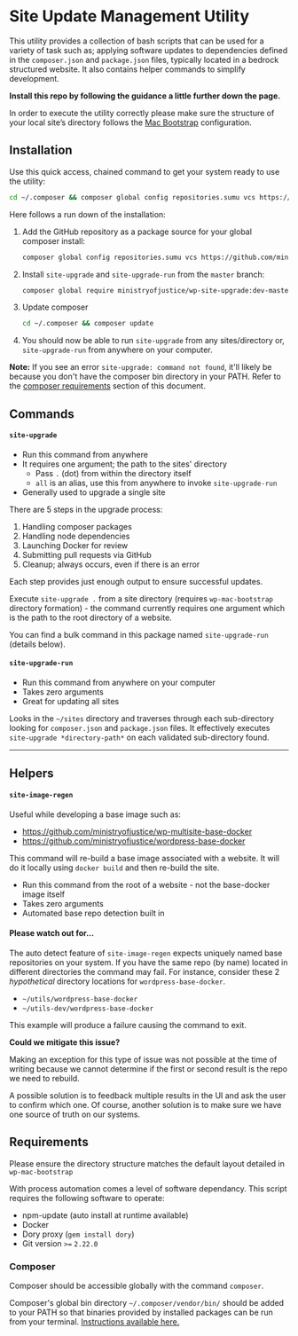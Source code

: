 # Site Update Management Utility
[logo]: https://github.com/ministryofjustice/wp-site-upgrade/raw/master/sumu-small.png "SUMU Logo"
This utility provides a collection of bash scripts that can be used for a variety of task such as; applying software updates to dependencies defined in the `composer.json` and `package.json` files, typically located in a bedrock structured website. It also contains helper commands to simplify development.

**Install this repo by following the guidance a little further down the page.**

In order to execute the utility correctly please make sure the structure of your local site’s directory follows the [Mac Bootstrap](https://github.com/ministryofjustice/wp-mac-bootstrap) configuration.

## Installation

Use this quick access, chained command to get your system ready to use the utility:
```bash
cd ~/.composer && composer global config repositories.sumu vcs https://github.com/ministryofjustice/wp-site-upgrade && composer global require ministryofjustice/wp-site-upgrade:dev-master && composer update
```

Here follows a run down of the installation:

1. Add the GitHub repository as a package source for your global composer install:
   
   ```bash
   composer global config repositories.sumu vcs https://github.com/ministryofjustice/wp-site-upgrade
   ```
2. Install `site-upgrade` and `site-upgrade-run` from the `master` branch:
   
   ```bash
   composer global require ministryofjustice/wp-site-upgrade:dev-master
   ```
   
3. Update composer

   ```bash
   cd ~/.composer && composer update
   ```

3. You should now be able to run `site-upgrade` from any sites/directory or, `site-upgrade-run` from anywhere on your computer.

**Note:** If you see an error `site-upgrade: command not found`, it'll likely be because you don't have the composer bin directory in your PATH. Refer to the [composer requirements](#composer) section of this document.

## Commands

#### `site-upgrade`
- Run this command from anywhere
- It requires one argument; the path to the sites' directory
  - Pass `.` (dot) from within the directory itself
  - `all` is an alias, use this from anywhere to invoke `site-upgrade-run`
- Generally used to upgrade a single site

There are 5 steps in the upgrade process:

1. Handling composer packages
2. Handling node dependencies
3. Launching Docker for review
4. Submitting pull requests via GitHub
5. Cleanup; always occurs, even if there is an error

Each step provides just enough output to ensure successful updates.

Execute `site-upgrade .` from a site directory (requires `wp-mac-bootstrap` directory formation) - the command currently requires one argument which is the path to the root directory of a website.

You can find a bulk command in this package named `site-upgrade-run` (details below). 


#### `site-upgrade-run`
- Run this command from anywhere on your computer
- Takes zero arguments
- Great for updating all sites

Looks in the `~/sites` directory and traverses through each sub-directory looking for `composer.json` and `package.json` files. It effectively executes `site-upgrade *directory-path*` on each validated sub-directory found.

---

## Helpers

#### `site-image-regen`
Useful while developing a base image such as:

- https://github.com/ministryofjustice/wp-multisite-base-docker
- https://github.com/ministryofjustice/wordpress-base-docker

This command will re-build a base image associated with a website. It will do it locally using `docker build` and then re-build the site.

- Run this command from the root of a website - not the base-docker image itself
- Takes zero arguments
- Automated base repo detection built in

#### Please watch out for...
The auto detect feature of `site-image-regen` expects uniquely named base repositories on your system. If you have the same repo (by name) located in different directories the command may fail. For instance, consider these 2 *hypothetical* directory locations for `wordpress-base-docker`.

- `~/utils/wordpress-base-docker`
- `~/utils-dev/wordpress-base-docker`

This example will produce a failure causing the command to exit.

**Could we mitigate this issue?**

Making an exception for this type of issue was not possible at the time of writing because we cannot determine if the first or second result is the repo we need to rebuild.

A possible solution is to feedback multiple results in the UI and ask the user to confirm which one. Of course, another solution is to make sure we have one source of truth on our systems.  


## Requirements
Please ensure the directory structure matches the default layout detailed in `wp-mac-bootstrap`

With process automation comes a level of software dependancy. This script requires the following software to operate:

- npm-update (auto install at runtime available)
- Docker
- Dory proxy (`gem install dory`)
- Git version `>=` `2.22.0`

### Composer

Composer should be accessible globally with the command `composer`.

Composer's global bin directory `~/.composer/vendor/bin/` should be added to your PATH so that binaries provided by installed packages can be run from your terminal. [Instructions available here.](https://akrabat.com/global-installation-of-php-tools-with-composer/)
